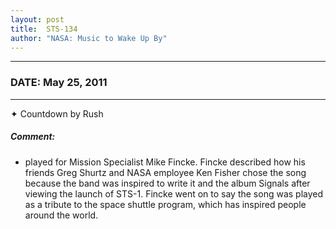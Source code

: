 ```yaml
---
layout: post
title:  STS-134
author: "NASA: Music to Wake Up By"
---
```


----
### DATE: May 25, 2011
----
✦ Countdown by Rush

##### Comment:
* played for Mission Specialist Mike Fincke. Fincke described how his friends Greg Shurtz and NASA employee Ken Fisher chose the song because the band was inspired to write it and the album Signals after viewing the launch of STS-1. Fincke went on to say the song was played as a tribute to the space shuttle program, which has inspired people around the world.

